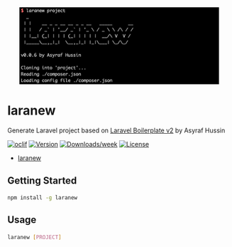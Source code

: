<div align="center">
   <img src="screenshot.png" width="450" />
</div>

# laranew

Generate Laravel project based on [Laravel Boilerplate v2](https://github.com/AsyrafHussin/laravel-boilerplate-v2) by Asyraf Hussin

[![oclif](https://img.shields.io/badge/cli-oclif-brightgreen.svg)](https://oclif.io)
[![Version](https://img.shields.io/npm/v/laranew.svg)](https://npmjs.org/package/laranew)
[![Downloads/week](https://img.shields.io/npm/dw/laranew.svg)](https://npmjs.org/package/laranew)
[![License](https://img.shields.io/npm/l/laranew.svg)](https://github.com/AsyrafHussin/laranew/blob/master/package.json)

<!-- toc -->
* [laranew](#laranew)
<!-- tocstop -->

## Getting Started

```bash
npm install -g laranew
```

## Usage

```bash
laranew [PROJECT]
```
